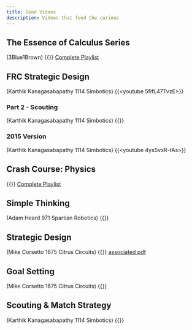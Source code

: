 ```yaml
---
title: Good Videos
description: Videos that feed the curious
---
```


## The Essence of Calculus Series
(3Blue1Brown)
{{<youtube WUvTyaaNkzM>}}
[Complete Playlist](https://www.youtube.com/playlist?list=PLZHQObOWTQDMsr9K-rj53DwVRMYO3t5Yr)

## FRC Strategic Design 
(Karthik Kanagasabapathy 1114 Simbotics)
{{<youtube 5fifL47TvzE>}}

### Part 2 - Scouting
(Karthik Kanagasabapathy 1114 Simbotics)
{{<youtube Smb7U4wqgsM>}}

### 2015 Version
(Karthik Kanagasabapathy 1114 Simbotics)
{{<youtube 4ysSvxR-tAs>}}

## Crash Course: Physics
{{<youtube ZM8ECpBuQYE>}}
[Complete Playlist](https://www.youtube.com/playlist?list=PL8dPuuaLjXtN0ge7yDk_UA0ldZJdhwkoV)


## Simple Thinking
(Adam Heard 971 Spartian Robotics)
{{<youtube JyPHwNx_KXM>}}


## Strategic Design
(Mike Corsetto 1675 Citrus Circuits)
{{<youtube dSXDV-UhhxU >}}
[associated pdf](https://www.citruscircuits.org/uploads/6/9/3/4/6934550/fall-workshops_2018-strategic-design_2.pdf)


## Goal Setting
(Mike Corsetto 1675 Citrus Circuits)
{{<youtube V0kmNwhwjHY>}}


## Scouting & Match Strategy 
(Karthik Kanagasabapathy 1114 Simbotics)
{{<youtube l8syuYnXfJg>}}